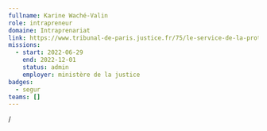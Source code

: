 ```yaml
---
fullname: Karine Waché-Valin
role: intrapreneur
domaine: Intraprenariat
link: https://www.tribunal-de-paris.justice.fr/75/le-service-de-la-protection-des-majeurs
missions:
  - start: 2022-06-29
    end: 2022-12-01
    status: admin
    employer: ministère de la justice
badges:
  - segur
teams: []
---
```

/